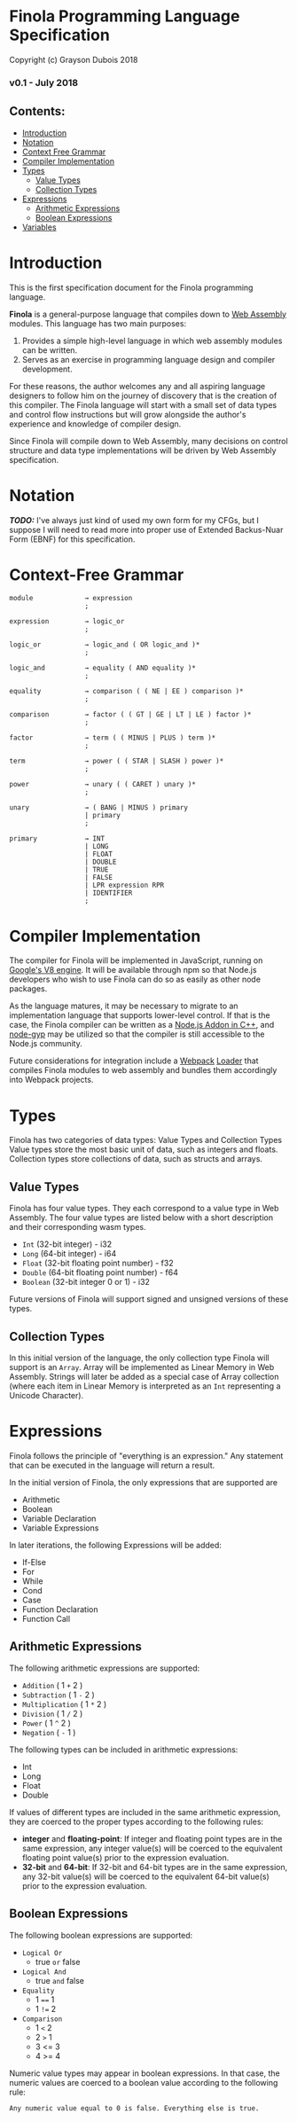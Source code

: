 # Finola Programming Language Specification

Copyright (c) Grayson Dubois 2018

### v0.1 - July 2018

## Contents:

-   [Introduction](#introduction)
-   [Notation](#notation)
-   [Context Free Grammar](#context-free-grammar)
-   [Compiler Implementation](#compiler-implementation)
-   [Types](#types)
    -   [Value Types](#value-types)
    -   [Collection Types](#collection-types)
-   [Expressions](#expressions)
    -   [Arithmetic Expressions](#arithmetic-expressions)
    -   [Boolean Expressions](#boolean-expressions)
-   [Variables](#variables)

# Introduction

This is the first specification document for the Finola programming language.

**Finola** is a general-purpose language that compiles down to [Web Assembly](https://webassembly.org/) modules. This language has two main purposes:

1.  Provides a simple high-level language in which web assembly modules can be written.
2.  Serves as an exercise in programming language design and compiler development.

For these reasons, the author welcomes any and all aspiring language designers to follow him on the journey of discovery that is the creation of this compiler. The Finola language will start with a small set of data types and control flow instructions but will grow alongside the author's experience and knowledge of compiler design.

Since Finola will compile down to Web Assembly, many decisions on control structure and data type implementations will be driven by Web Assembly specification.

# Notation

_**TODO:**_ I've always just kind of used my own form for my CFGs, but I suppose I will need to read more into proper use of Extended Backus-Nuar Form (EBNF) for this specification.

# Context-Free Grammar

    module             → expression
                       ;

    expression         → logic_or
                       ;

    logic_or           → logic_and ( OR logic_and )*
                       ;

    logic_and          → equality ( AND equality )*
                       ;

    equality           → comparison ( ( NE | EE ) comparison )*
                       ;

    comparison         → factor ( ( GT | GE | LT | LE ) factor )*
                       ;

    factor             → term ( ( MINUS | PLUS ) term )*
                       ;

    term               → power ( ( STAR | SLASH ) power )*
                       ;

    power              → unary ( ( CARET ) unary )*
                       ;

    unary              → ( BANG | MINUS ) primary
                       | primary
                       ;

    primary            → INT
                       | LONG
                       | FLOAT
                       | DOUBLE
                       | TRUE
                       | FALSE
                       | LPR expression RPR
                       | IDENTIFIER
                       ;

# Compiler Implementation

The compiler for Finola will be implemented in JavaScript, running on [Google's V8 engine](https://developers.google.com/v8/). It will be available through npm so that Node.js developers who wish to use Finola can do so as easily as other node packages.

As the language matures, it may be necessary to migrate to an implementation language that supports lower-level control. If that is the case, the Finola compiler can be written as a [Node.js Addon in C++](https://nodejs.org/api/addons.html), and [node-gyp](https://github.com/nodejs/node-gyp) may be utilized so that the compiler is still accessible to the Node.js community.

Future considerations for integration include a [Webpack](https://webpack.js.org/) [Loader](https://webpack.js.org/contribute/writing-a-loader/) that compiles Finola modules to web assembly and bundles them accordingly into Webpack projects.

# Types

Finola has two categories of data types: Value Types and Collection Types
Value types store the most basic unit of data, such as integers and floats.
Collection types store collections of data, such as structs and arrays.

## Value Types

Finola has four value types. They each correspond to a value type in Web Assembly.
The four value types are listed below with a short description and their corresponding wasm types.

-   `Int` (32-bit integer) - i32
-   `Long` (64-bit integer) - i64
-   `Float` (32-bit floating point number) - f32
-   `Double` (64-bit floating point number) - f64
-   `Boolean` (32-bit integer 0 or 1) - i32

Future versions of Finola will support signed and unsigned versions of these types.

## Collection Types

In this initial version of the language, the only collection type Finola will support is an `Array`.
Array will be implemented as Linear Memory in Web Assembly. Strings will later be added as a special case of Array collection (where each item in Linear Memory is interpreted as an `Int` representing a Unicode Character).

# Expressions

Finola follows the principle of "everything is an expression." Any statement that can be executed in the language will return a result.

In the initial version of Finola, the only expressions that are supported are

-   Arithmetic
-   Boolean
-   Variable Declaration
-   Variable Expressions

In later iterations, the following Expressions will be added:

-   If-Else
-   For
-   While
-   Cond
-   Case
-   Function Declaration
-   Function Call

## Arithmetic Expressions

The following arithmetic expressions are supported:

-   `Addition` ( 1 `+` 2 )
-   `Subtraction` ( 1 `-` 2 )
-   `Multiplication` ( 1 `*` 2 )
-   `Division` ( 1 `/` 2 )
-   `Power` ( 1 `^` 2 )
-   `Negation` ( `-` 1 )

The following types can be included in arithmetic expressions:

-   Int
-   Long
-   Float
-   Double

If values of different types are included in the same arithmetic expression, they are coerced to the proper types according to the following rules:

-   **integer** and **floating-point**: If integer and floating point types are in the same expression, any integer value(s) will be coerced to the equivalent floating point value(s) prior to the expression evaluation.
-   **32-bit** and **64-bit**: If 32-bit and 64-bit types are in the same expression, any 32-bit value(s) will be coerced to the equivalent 64-bit value(s) prior to the expression evaluation.

## Boolean Expressions

The following boolean expressions are supported:

-   `Logical Or`
    -   true `or` false
-   `Logical And`
    -   true `and` false
-   `Equality`
    -   1 `==` 1
    -   1 `!=` 2
-   `Comparison`
    -   1 `<` 2
    -   2 `>` 1
    -   3 <= 3
    -   4 >= 4

Numeric value types may appear in boolean expressions. In that case, the numeric values are coerced to a boolean value according to the following rule:

    Any numeric value equal to 0 is false. Everything else is true.
